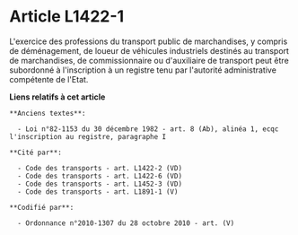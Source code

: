 # Article L1422-1

L'exercice des professions du transport public de marchandises, y compris de déménagement, de loueur de véhicules industriels
destinés au transport de marchandises, de commissionnaire ou d'auxiliaire de transport peut être subordonné à l'inscription à
un registre tenu par l'autorité administrative compétente de l'Etat.

**Liens relatifs à cet article**

	**Anciens textes**:

	  - Loi n°82-1153 du 30 décembre 1982 - art. 8 (Ab), alinéa 1, ecqc l'inscription au registre, paragraphe I

	**Cité par**:

	  - Code des transports - art. L1422-2 (VD)
	  - Code des transports - art. L1422-6 (VD)
	  - Code des transports - art. L1452-3 (VD)
	  - Code des transports - art. L1891-1 (V)

	**Codifié par**:

	  - Ordonnance n°2010-1307 du 28 octobre 2010 - art. (V)
